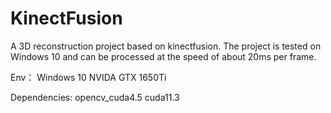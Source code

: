 # KinectFusion

A 3D reconstruction project based on kinectfusion. The project is tested on Windows 10 and can be processed at the speed of about 20ms per frame.

Env：
Windows 10
NVIDA GTX 1650Ti

Dependencies:
opencv_cuda4.5
cuda11.3
